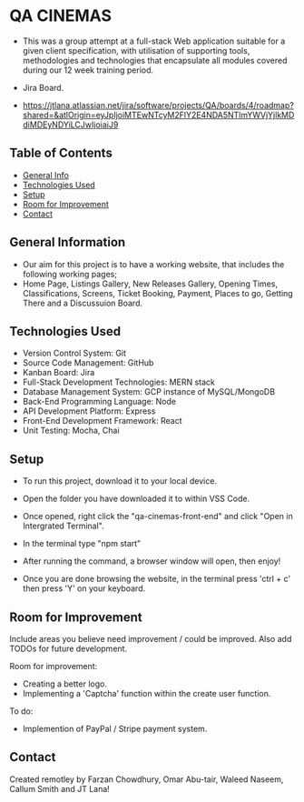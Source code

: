 # QA CINEMAS
- This was a group attempt at a full-stack Web application suitable for a given client specification, with utilisation of supporting tools, methodologies and technologies that encapsulate all modules covered during our 12 week training period. 

- Jira Board.
- https://jtlana.atlassian.net/jira/software/projects/QA/boards/4/roadmap?shared=&atlOrigin=eyJpIjoiMTEwNTcyM2FlY2E4NDA5NTlmYWVjYjlkMDdiMDEyNDYiLCJwIjoiaiJ9

## Table of Contents
* [General Info](#general-information)
* [Technologies Used](#technologies-used)
* [Setup](#setup)
* [Room for Improvement](#room-for-improvement)
* [Contact](#contact)


## General Information
- Our aim for this project is to have a working website, that includes the following working pages;
- Home Page, Listings Gallery, New Releases Gallery, Opening Times, Classifications, Screens, Ticket Booking, Payment, Places to go, Getting There and a Discussuion Board. 


## Technologies Used
- Version Control System: Git
- Source Code Management: GitHub 
- Kanban Board: Jira
- Full-Stack Development Technologies: MERN stack 
- Database Management System: GCP instance of MySQL/MongoDB 
- Back-End Programming Language: Node 
- API Development Platform: Express
- Front-End Development Framework: React
- Unit Testing: Mocha, Chai


## Setup

- To run this project, download it to your local device. 

- Open the folder you have downloaded it to within VSS Code.

- Once opened, right click the "qa-cinemas-front-end" and click "Open in Intergrated Terminal".

- In the terminal type "npm start"

- After running the command, a browser window will open, then enjoy!

- Once you are done browsing the website, in the terminal press 'ctrl + c' then press 'Y' on your keyboard. 


## Room for Improvement
Include areas you believe need improvement / could be improved. Also add TODOs for future development.

Room for improvement:
- Creating a better logo. 
- Implementing a 'Captcha' function within the create user function. 

To do:
- Implemention of PayPal / Stripe payment system. 

## Contact
Created remotley by Farzan Chowdhury, Omar Abu-tair, Waleed Naseem, Callum Smith and JT Lana!
